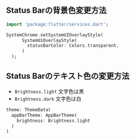 ## Status Barの背景色変更方法
```Dart
import 'package:flutter/services.dart';

SystemChrome.setSystemUIOverlayStyle(
      SystemUiOverlayStyle(
        statusBarColor: Colors.transparent,
      )
  );
```  
## Status Barのテキスト色の変更方法

- `Brightness.light` 文字色は黒
- `Brightness.dark` 文字色は白 

```Dart
theme: ThemeData(
  appBarTheme: AppBarTheme(
    brightness: Brightness.light
  )
)
```
